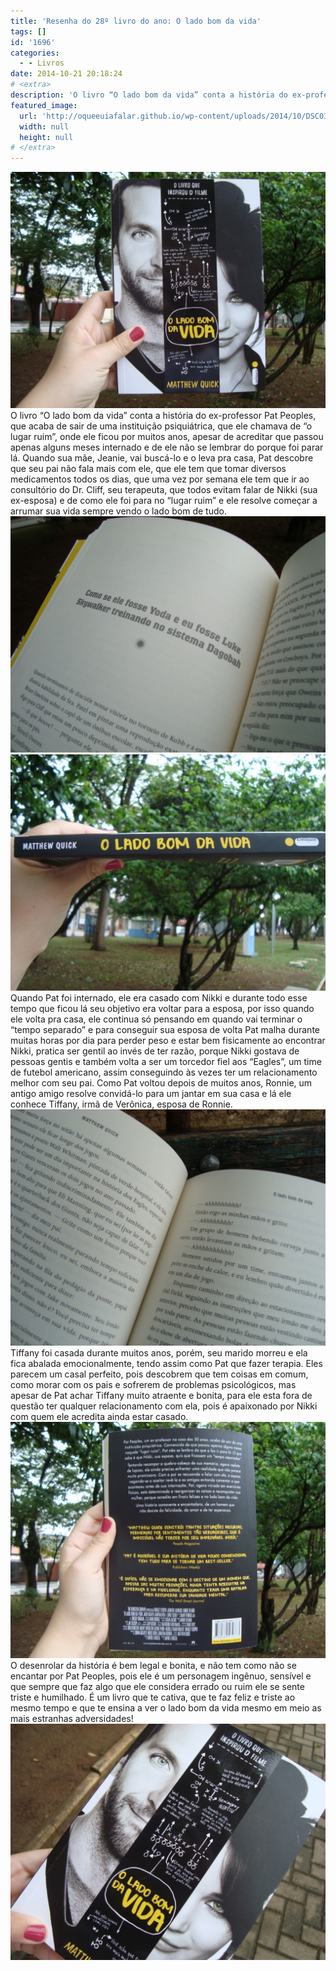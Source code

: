 ```yaml
---
title: 'Resenha do 28º livro do ano: O lado bom da vida'
tags: []
id: '1696'
categories:
  - - Livros
date: 2014-10-21 20:18:24
# <extra>
description: 'O livro “O lado bom da vida” conta a história do ex-professor Pat Peoples, que acaba de sair de uma instituição psiquiátrica, que ele chamava de “o lugar ruim”, onde ele ficou por muitos anos, apesar de acreditar que passou apenas alguns meses internado e de ele não se lembrar do porque foi parar lá. Quando sua mãe, Jeanie, vai buscá-lo e o leva pra casa, Pat descobre que seu pai não fala mais com ele, que ele tem que tomar diversos medicamentos todos os dias, que uma vez por semana ele tem que ir ao consultório do Dr. Cliff, seu terapeuta, que todos evitam falar de Nikki (sua ex-esposa) e de como ele foi para no “lugar ruim” e ele resolve começar a arrumar sua vida sempre vendo o lado bom de tudo. Quando Pat foi internado, ele era &hellip;'
featured_image: 
  url: 'http://oqueeuiafalar.github.io/wp-content/uploads/2014/10/DSC03254-1024x768.jpg'
  width: null
  height: null
# </extra>
---
```


[![Capa do livro O Lado Bom da Vida](/wp-content/uploads/2014/10/DSC03254-1024x768.jpg)](/wp-content/uploads/2014/10/DSC03254.jpg) O livro “O lado bom da vida” conta a história do ex-professor Pat Peoples, que acaba de sair de uma instituição psiquiátrica, que ele chamava de “o lugar ruim”, onde ele ficou por muitos anos, apesar de acreditar que passou apenas alguns meses internado e de ele não se lembrar do porque foi parar lá. Quando sua mãe, Jeanie, vai buscá-lo e o leva pra casa, Pat descobre que seu pai não fala mais com ele, que ele tem que tomar diversos medicamentos todos os dias, que uma vez por semana ele tem que ir ao consultório do Dr. Cliff, seu terapeuta, que todos evitam falar de Nikki (sua ex-esposa) e de como ele foi para no “lugar ruim” e ele resolve começar a arrumar sua vida sempre vendo o lado bom de tudo. [![Página do livro O lado bom da vida](/wp-content/uploads/2014/10/DSC03261-1024x768.jpg)](/wp-content/uploads/2014/10/DSC03261.jpg)[![Lombada do livro O lado bom da vida ](/wp-content/uploads/2014/10/DSC03257-1024x768.jpg)](/wp-content/uploads/2014/10/DSC03257.jpg) Quando Pat foi internado, ele era casado com Nikki e durante todo esse tempo que ficou lá seu objetivo era voltar para a esposa, por isso quando ele volta pra casa, ele continua só pensando em quando vai terminar o “tempo separado” e para conseguir sua esposa de volta Pat malha durante muitas horas por dia para perder peso e estar bem fisicamente ao encontrar Nikki, pratica ser gentil ao invés de ter razão, porque Nikki gostava de pessoas gentis e também volta a ser um torcedor fiel aos “Eagles”, um time de futebol americano, assim conseguindo às vezes ter um relacionamento melhor com seu pai. Como Pat voltou depois de muitos anos, Ronnie, um antigo amigo resolve convidá-lo para um jantar em sua casa e lá ele conhece Tiffany, irmã de Verônica, esposa de Ronnie. [![Páginas do livro O lado bom da vida](/wp-content/uploads/2014/10/DSC03256-1024x768.jpg)](/wp-content/uploads/2014/10/DSC03256.jpg) Tiffany foi casada durante muitos anos, porém, seu marido morreu e ela fica abalada emocionalmente, tendo assim como Pat que fazer terapia. Eles parecem um casal perfeito, pois descobrem que tem coisas em comum, como morar com os pais e sofrerem de problemas psicológicos, mas apesar de Pat achar Tiffany muito atraente e bonita, para ele esta fora de questão ter qualquer relacionamento com ela, pois é apaixonado por Nikki com quem ele acredita ainda estar casado. [![Contra capa do livro O lado bom da vida](/wp-content/uploads/2014/10/DSC03260-1024x768.jpg)](/wp-content/uploads/2014/10/DSC03260.jpg) O desenrolar da história é bem legal e bonita, e não tem como não se encantar por Pat Peoples, pois ele é um personagem ingênuo, sensível e que sempre que faz algo que ele considera errado ou ruim ele se sente triste e humilhado. É um livro que te cativa, que te faz feliz e triste ao mesmo tempo e que te ensina a ver o lado bom da vida mesmo em meio as mais estranhas adversidades! [![Capa do livro O lado bom da vida](/wp-content/uploads/2014/10/DSC03259-1024x768.jpg)](/wp-content/uploads/2014/10/DSC03259.jpg)
